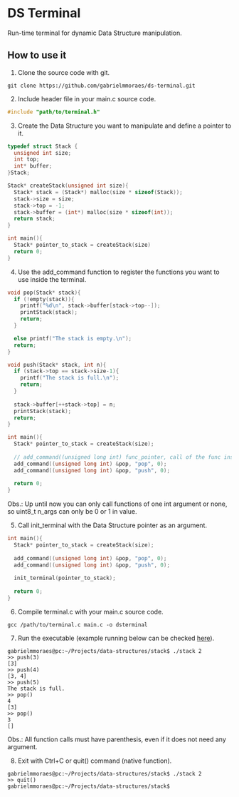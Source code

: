 # DS Terminal

Run-time terminal for dynamic Data Structure manipulation.

## How to use it

1. Clone the source code with git.

```
git clone https://github.com/gabrielmmoraes/ds-terminal.git
```

2. Include header file in your main.c source code.

```C
#include "path/to/terminal.h"
```

3. Create the Data Structure you want to manipulate and define a pointer to it.

```C
typedef struct Stack {
  unsigned int size;
  int top;
  int* buffer;
}Stack;

Stack* createStack(unsigned int size){
  Stack* stack = (Stack*) malloc(size * sizeof(Stack));
  stack->size = size;
  stack->top = -1;
  stack->buffer = (int*) malloc(size * sizeof(int));
  return stack;
}

int main(){
  Stack* pointer_to_stack = createStack(size)
  return 0;
}
```

4. Use the add_command function to register the functions you want to use inside the terminal.

```C
void pop(Stack* stack){
  if (!empty(stack)){
    printf("%d\n", stack->buffer[stack->top--]);
    printStack(stack);
    return;
  }

  else printf("The stack is empty.\n");
  return;
}

void push(Stack* stack, int n){
  if (stack->top == stack->size-1){
    printf("The stack is full.\n");
    return;
  }
  
  stack->buffer[++stack->top] = n;
  printStack(stack);
  return; 
}

int main(){
  Stack* pointer_to_stack = createStack(size);
  
  // add_command((unsigned long int) func_pointer, call of the func inside terminal, num of arguments)
  add_command((unsigned long int) &pop, "pop", 0);
  add_command((unsigned long int) &pop, "push", 0);  
  
  return 0;
}
```

Obs.: Up until now you can only call functions of one int argument or none, so uint8_t n_args can only be 0 or 1 in value.

5. Call init_terminal with the Data Structure pointer as an argument.

```C
int main(){
  Stack* pointer_to_stack = createStack(size);
  
  add_command((unsigned long int) &pop, "pop", 0); 
  add_command((unsigned long int) &pop, "push", 0); 
  
  init_terminal(pointer_to_stack);
  
  return 0;
}
```

6. Compile terminal.c with your main.c source code.

```
gcc /path/to/terminal.c main.c -o dsterminal
```

7. Run the executable (example running below can be checked [here](https://github.com/gabrielmmoraes/data-structures)).

```
gabrielmmoraes@pc:~/Projects/data-structures/stack$ ./stack 2
>> push(3)
[3]
>> push(4)
[3, 4]
>> push(5)
The stack is full.
>> pop()
4
[3]
>> pop()
3
[]
```

Obs.: All function calls must have parenthesis, even if it does not need any argument.

8. Exit with Ctrl+C or quit() command (native function).

```
gabrielmmoraes@pc:~/Projects/data-structures/stack$ ./stack 2
>> quit()
gabrielmmoraes@pc:~/Projects/data-structures/stack$ 
```
